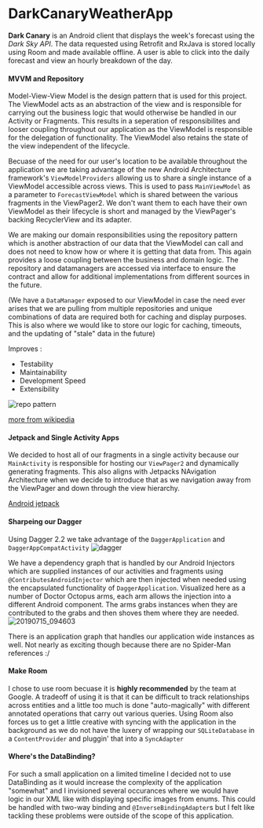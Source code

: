 # DarkCanaryWeatherApp

**Dark Canary** is an Android client that displays the week's forecast using the *Dark Sky API*.  The data requested using Retrofit and RxJava is stored locally using Room and made available offline.  A user is able to click into the daily forecast and view an hourly breakdown of the day.

#### MVVM and Repository

Model-View-View Model is the design pattern that is used for this project.  The ViewModel acts as an abstraction of the view and is responsible for carrying out the business logic that would otherwise be handled in our Activity or Fragments. This results in a seperation of responsibilites and looser coupling throughout our application as the ViewModel is responsible for the delegation of functionality.  The ViewModel also retains the state of the view independent of the lifecycle.

Becuase of the need for our user's location to be available throughout the application we are taking advantage of the new Android Architecture framework's `ViewModelProviders` allowing us to share a single instance of a ViewModel accessible across views.  This is used to pass `MainViewModel` as a parameter to `ForecastViewModel` which is shared between the various fragments in the ViewPager2.  We don't want them to each have their own ViewModel as their lifecycle is short and managed by the ViewPager's backing RecyclerView and its adapter.

We are making our domain responsibilities using the repository pattern which is another abstraction of our data that the ViewModel can call and does not need to know how or where it is getting that data from.  This again provides a loose coupling between the business and domain logic.  The repository and datamanagers are accessed via interface to ensure the contract and allow for additional implementations from different sources in the future.

(We have a `DataManager` exposed to our ViewModel in case the need ever arises that we are pulling from multiple repositories and unique combinations of data are required both for caching and display purposes. This is also where we would like to store our logic for caching, timeouts, and the updating of "stale" data in the future)

Improves :
- Testability
- Maintainability
- Development Speed
 - Extensibility
 
 ![repo pattern](https://user-images.githubusercontent.com/7444521/61232835-1107f800-a6e4-11e9-8bab-bafe03bdf91c.png)

[more from wikipedia](https://en.wikipedia.org/wiki/Model%E2%80%93view%E2%80%93viewmodel)

#### Jetpack and Single Activity Apps

We decided to host all of our fragments in a single activity because our `MainActivity` is responsible for hosting our `ViewPager2` and dynamically generating fragments.  This also aligns with Jetpacks NAvigation Architecture when we decide to introduce that as we navigation away from the ViewPager and down through the view hierarchy.

[Android jetpack](https://android-developers.googleblog.com/2018/05/use-android-jetpack-to-accelerate-your.html?m=1)

#### Sharpeing our Dagger

Using Dagger 2.2 we take advantage of the `DaggerApplication` and `DaggerAppCompatActivity`
![dagger](https://user-images.githubusercontent.com/7444521/61232956-51677600-a6e4-11e9-8ce5-797a5bcb2df5.png)

We have a dependency graph that is handled by our Android Injectors which are supplied instances of our activities and fragments using `@ContributesAndroidInjector` which are then injected when needed using the encapsulated functionality of `DaggerApplication`.  Visualized here as a number of Doctor Octopus arms, each arm allows the injection into a different Android component.  The arms grabs instances when they are contributed to the grabs and then shoves them where they are needed.
![20190715_094603](https://user-images.githubusercontent.com/7444521/61233587-ba032280-a6e5-11e9-980e-7e3cc1125930.jpg)

There is an application graph that handles our application wide instances as well.  Not nearly as exciting though because there are no Spider-Man references :/

#### Make Room

I chose to use room becuase it is **highly recommended** by the team at Google.  A tradeoff of using it is that it can be difficult to track relationships across entities and a little too much is done "auto-magically" with different annotated operations that carry out various queries.  Using Room also forces us to get a little creative with syncing with the application in the background as we do not have the luxery of wrapping our `SQLiteDatabase` in a `ContentProvider` and pluggin' that into a `SyncAdapter`

#### Where's the DataBinding?

For such a small application on a limited timeline I decided not to use DataBinding as it would increase the complexity of the application "somewhat" and I invisioned several occurances where we would have logic in our XML like with displaying specific images from enums.  This could be handled with two-way binding and `@InverseBindingAdapter`s but I felt like tackling these problems were outside of the scope of this application.
